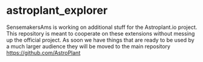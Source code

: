 # astroplant_explorer

SensemakersAms is working on additional stuff for the Astroplant.io project. This repository is meant to cooperate on these extensions without messing up the official project. As soon we have things that are ready to be used by a much larger audience they will be moved to the main repository https://github.com/AstroPlant 
